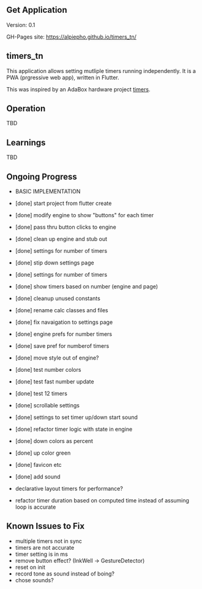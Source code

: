 ## Get Application
Version: 0.1

GH-Pages site: https://alpiepho.github.io/timers_tn/

## timers_tn

This application allows setting mutliple timers running independently. It is a PWA (prgressive web app), written in Flutter.

This was inspired by an AdaBox hardware project [timers](https://github.com/alpiepho/macropad/tree/master/timers_cp).

## Operation
TBD

## Learnings
TBD

## Ongoing Progress

- BASIC IMPLEMENTATION
- [done] start project from flutter create
- [done] modify engine to show "buttons" for each timer
- [done] pass thru button clicks to engine
- [done] clean up engine and stub out
- [done] settings for number of timers
- [done] stip down settings page
- [done] settings for number of timers
- [done] show timers based on number (engine and page)
- [done] cleanup unused constants
- [done] rename calc classes and files
- [done] fix navaigation to settings page
- [done] engine prefs for number timers
- [done] save pref for numberof timers
- [done] move style out of engine?
- [done] test number colors
- [done] test fast number update
- [done] test 12 timers
- [done] scrollable settings
- [done] settings to set timer up/down start sound
- [done] refactor timer logic with state in engine
- [done] down colors as percent
- [done] up color green
- [done] favicon etc
- [done] add sound

- declarative layout timers for performance?
- refactor timer duration based on computed time instead of assuming loop is accurate



## Known Issues to Fix
- multiple timers not in sync
- timers are not accurate
- timer setting is in ms
- remove button effect? (InkWell -> GestureDetector)
- reset on init
- record tone as sound instead of boing?
- chose sounds?
